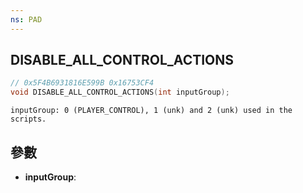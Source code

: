 ```yaml
---
ns: PAD
---
```

## DISABLE_ALL_CONTROL_ACTIONS

```c
// 0x5F4B6931816E599B 0x16753CF4
void DISABLE_ALL_CONTROL_ACTIONS(int inputGroup);
```

```
inputGroup: 0 (PLAYER_CONTROL), 1 (unk) and 2 (unk) used in the scripts.
```

## 參數
* **inputGroup**: 

